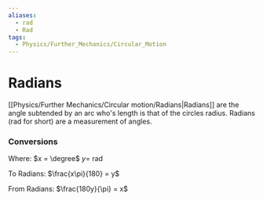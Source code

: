 ```yaml
---
aliases:
  - rad
  - Rad
tags:
  - Physics/Further_Mechanics/Circular_Motion
---
```

# Radians
[[Physics/Further Mechanics/Circular motion/Radians|Radians]] are the angle subtended by an arc who's length is that of the circles radius. Radians (rad for short) are a measurement of angles.

### Conversions
Where:
$x = \degree$
$y =$ rad

To Radians:
$\frac{x\pi}{180} = y$

From Radians:
$\frac{180y}{\pi} = x$